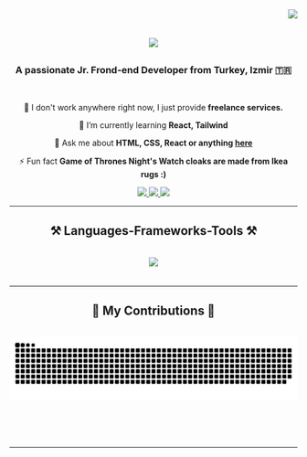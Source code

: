 <img align="right" src="https://visitor-badge.laobi.icu/badge?page_id=salesp07.salesp07" />

<h1 align="center">
    <img src="https://readme-typing-svg.herokuapp.com/?font=Righteous&size=35&center=true&vCenter=true&width=500&height=70&duration=4000&lines=Hi+There!+👋;+I'm+Onur+CETINER!;" />
</h1>

<h3 align="center">A passionate Jr. Frond-end Developer from Turkey, Izmir  🇹🇷</h3>

<br/>

<div align="center">
 
 🔭 I don't work anywhere right now, I just provide **freelance services.**
 
 🌱 I’m currently learning **React, Tailwind**

💬 Ask me about **HTML, CSS, React or anything [here](https://www.linkedin.com/in/onurcetineer1/)**

⚡ Fun fact **Game of Thrones Night's Watch cloaks are made from Ikea rugs :)**

 </div>
 
<div align="center"> 
  <a href="mailto:onurcetineer1@gmail.com">
    <img src="https://img.shields.io/badge/Gmail-333333?style=for-the-badge&logo=gmail&logoColor=red" />
  </a>
  <a href="https://www.linkedin.com/in/onurcetineer1/" target="_blank">
    <img src="https://img.shields.io/badge/LinkedIn-0077B5?style=for-the-badge&logo=linkedin&logoColor=white" target="_blank" />
  </a>
  <a href="onurcetiner.com.tr" target="_blank">
     <img src="https://img.shields.io/badge/Portfolio-FF5722?style=for-the-badge&logo=todoist&logoColor=white" target="_blank" /> <!-- sqlite, safari, google-chrome are other good icon options -->
  </a>
</div>

 <hr/>
 
<h2 align="center">⚒️ Languages-Frameworks-Tools ⚒️</h2>
<br/>
<div align="center">
    <img src="https://skillicons.dev/icons?i=react,bootstrap,html,css,vscode,javascript,tailwind" />
  <br>
</div>

<br/>
<hr/>

<div align="center">
  <h2>🐍 My Contributions 🐍</h2>
  <br>
  <img alt="snake eating my contributions" src="https://raw.githubusercontent.com/salesp07/salesp07/output/github-contribution-grid-snake.svg" />
  
  <br/><br/><br/>
</div>

<hr/>

